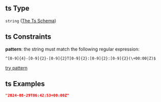 ## ts Type

`string` ([The Ts Schema](embeddings-docs-backup-properties-the-ts-schema.md))

## ts Constraints

**pattern**: the string must match the following regular expression:&#x20;

```regexp
^[0-9]{4}-[0-9]{2}-[0-9]{2}T[0-9]{2}:[0-9]{2}:[0-9]{2}(\+00:00|Z)$
```

[try pattern](https://regexr.com/?expression=%5E%5B0-9%5D%7B4%7D-%5B0-9%5D%7B2%7D-%5B0-9%5D%7B2%7DT%5B0-9%5D%7B2%7D%3A%5B0-9%5D%7B2%7D%3A%5B0-9%5D%7B2%7D\(%5C%2B00%3A00%7CZ\)%24 "try regular expression with regexr.com")

## ts Examples

```json
"2024-08-29T06:42:53+00:00Z"
```
